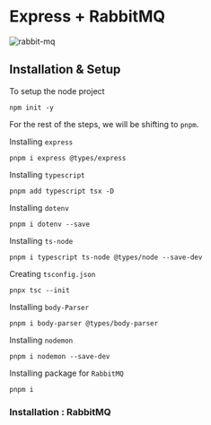 # Express + RabbitMQ

![rabbit-mq](https://www.rabbitmq.com/img/rabbitmq-logo-with-name.svg)

## Installation & Setup

To setup the node project

```
npm init -y
```

For the rest of the steps, we will be shifting to `pnpm`.

Installing `express`

```
pnpm i express @types/express 
```

Installing `typescript`

```
pnpm add typescript tsx -D
```

Installing `dotenv`

```
pnpm i dotenv --save
```

Installing `ts-node`

```
pnpm i typescript ts-node @types/node --save-dev 
```

Creating `tsconfig.json`

```
pnpx tsc --init
```

Installing `body-Parser`

```
pnpm i body-parser @types/body-parser
```

Installing `nodemon`

```
pnpm i nodemon --save-dev
```

Installing package for `RabbitMQ`

```
pnpm i 
```

### Installation : RabbitMQ